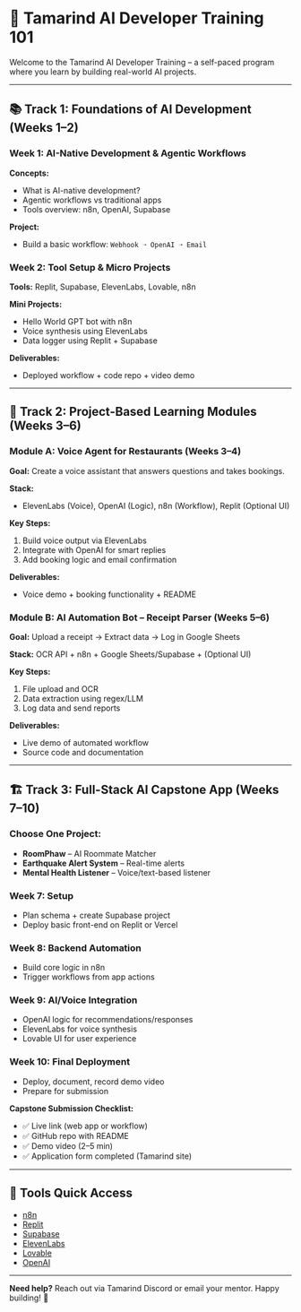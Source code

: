# 🌱 Tamarind AI Developer Training 101

Welcome to the Tamarind AI Developer Training – a self-paced program where you learn by building real-world AI projects.

---

## 📚 Track 1: Foundations of AI Development (Weeks 1–2)

### Week 1: AI-Native Development & Agentic Workflows
**Concepts:**
- What is AI-native development?
- Agentic workflows vs traditional apps
- Tools overview: n8n, OpenAI, Supabase

**Project:**
- Build a basic workflow: `Webhook ➝ OpenAI ➝ Email`

### Week 2: Tool Setup & Micro Projects
**Tools:** Replit, Supabase, ElevenLabs, Lovable, n8n

**Mini Projects:**
- Hello World GPT bot with n8n
- Voice synthesis using ElevenLabs
- Data logger using Replit + Supabase

**Deliverables:**
- Deployed workflow + code repo + video demo

---

## 🔧 Track 2: Project-Based Learning Modules (Weeks 3–6)

### Module A: Voice Agent for Restaurants (Weeks 3–4)
**Goal:** Create a voice assistant that answers questions and takes bookings.

**Stack:**
- ElevenLabs (Voice), OpenAI (Logic), n8n (Workflow), Replit (Optional UI)

**Key Steps:**
1. Build voice output via ElevenLabs
2. Integrate with OpenAI for smart replies
3. Add booking logic and email confirmation

**Deliverables:**
- Voice demo + booking functionality + README

### Module B: AI Automation Bot – Receipt Parser (Weeks 5–6)
**Goal:** Upload a receipt → Extract data → Log in Google Sheets

**Stack:** OCR API + n8n + Google Sheets/Supabase + (Optional UI)

**Key Steps:**
1. File upload and OCR
2. Data extraction using regex/LLM
3. Log data and send reports

**Deliverables:**
- Live demo of automated workflow
- Source code and documentation

---

## 🏗️ Track 3: Full-Stack AI Capstone App (Weeks 7–10)

### Choose One Project:
- **RoomPhaw** – AI Roommate Matcher
- **Earthquake Alert System** – Real-time alerts
- **Mental Health Listener** – Voice/text-based listener

### Week 7: Setup
- Plan schema + create Supabase project
- Deploy basic front-end on Replit or Vercel

### Week 8: Backend Automation
- Build core logic in n8n
- Trigger workflows from app actions

### Week 9: AI/Voice Integration
- OpenAI logic for recommendations/responses
- ElevenLabs for voice synthesis
- Lovable UI for user experience

### Week 10: Final Deployment
- Deploy, document, record demo video
- Prepare for submission

**Capstone Submission Checklist:**
- ✅ Live link (web app or workflow)
- ✅ GitHub repo with README
- ✅ Demo video (2–5 min)
- ✅ Application form completed (Tamarind site)

---

## 🧰 Tools Quick Access
- [n8n](https://n8n.io)
- [Replit](https://replit.com)
- [Supabase](https://supabase.com)
- [ElevenLabs](https://elevenlabs.io)
- [Lovable](https://lovable.so)
- [OpenAI](https://platform.openai.com)

---

**Need help?** Reach out via Tamarind Discord or email your mentor. Happy building! 🚀
